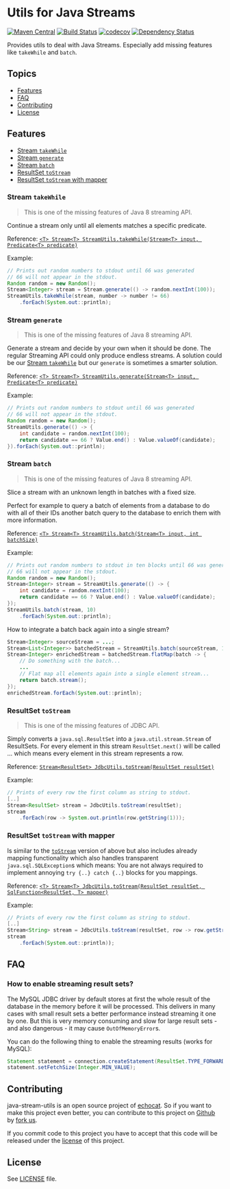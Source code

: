 # Utils for Java Streams

[![Maven Central](https://maven-badges.herokuapp.com/maven-central/org.echocat.java-stream-utils/java-stream-utils/badge.svg)](https://maven-badges.herokuapp.com/maven-central/org.echocat.java-stream-utils/java-stream-utils)
[![Build Status](https://travis-ci.org/echocat/java-stream-utils.svg?branch=master)](https://travis-ci.org/echocat/java-stream-utils)
[![codecov](https://codecov.io/gh/echocat/java-stream-utils/branch/master/graph/badge.svg)](https://codecov.io/gh/echocat/java-stream-utils)
[![Dependency Status](https://www.versioneye.com/user/projects/591dbce0db8883003d3fc6ee/badge.svg?style=flat-square)](https://www.versioneye.com/user/projects/591dbce0db8883003d3fc6ee)

Provides utils to deal with Java Streams. Especially add missing features like `takeWhile` and `batch`.

## Topics

* [Features](#features)
* [FAQ](#faq)
* [Contributing](#contributing)
* [License](#license)

## Features

* [Stream `takeWhile`](#stream-takewhile)
* [Stream `generate`](#stream-generate)
* [Stream `batch`](#stream-batch)
* [ResultSet `toStream`](#resultset-tostream)
* [ResultSet `toStream` with mapper](#resultset-tostream-with-mapper)

### Stream `takeWhile`

> This is one of the missing features of Java 8 streaming API.

Continue a stream only until all elements matches a specific predicate.

Reference: [`<T> Stream<T> StreamUtils.takeWhile(Stream<T> input, Predicate<T> predicate)`](/src/main/java/org/echocat/jsu/StreamUtils.java)

Example:
```java
// Prints out random numbers to stdout until 66 was generated
// 66 will not appear in the stdout.
Random random = new Random();
Stream<Integer> stream = Stream.generate(() -> random.nextInt(100));
StreamUtils.takeWhile(stream, number -> number != 66)
    .forEach(System.out::println);
```

### Stream `generate`

> This is one of the missing features of Java 8 streaming API.

Generate a stream and decide by your own when it should be done.
The regular Streaming API could only produce endless streams.
A solution could be our [Stream `takeWhile`](#stream-takewhile) but our `generate` is sometimes a smarter solution.

Reference: [`<T> Stream<T> StreamUtils.generate(Stream<T> input, Predicate<T> predicate)`](/src/main/java/org/echocat/jsu/StreamUtils.java)

Example:
```java
// Prints out random numbers to stdout until 66 was generated
// 66 will not appear in the stdout.
Random random = new Random();
StreamUtils.generate(() -> {
    int candidate = random.nextInt(100);
    return candidate == 66 ? Value.end() : Value.valueOf(candidate);
}).forEach(System.out::println);
```

### Stream `batch`

> This is one of the missing features of Java 8 streaming API.

Slice a stream with an unknown length in batches with a fixed size.

Perfect for example to query a batch of elements from a database to do with all of their IDs another
batch query to the database to enrich them with more information.

Reference: [`<T> Stream<T> StreamUtils.batch(Stream<T> input, int batchSize)`](/src/main/java/org/echocat/jsu/StreamUtils.java)

Example:
```java
// Prints out random numbers to stdout in ten blocks until 66 was generated
// 66 will not appear in the stdout.
Random random = new Random();
Stream<Integer> stream = StreamUtils.generate(() -> {
    int candidate = random.nextInt(100);
    return candidate == 66 ? Value.end() : Value.valueOf(candidate);
});
StreamUtils.batch(stream, 10)
    .forEach(System.out::println);
```

How to integrate a batch back again into a single stream?
```java
Stream<Integer> sourceStream = ...;
Stream<List<Integer>> batchedStream = StreamUtils.batch(sourceStream, 10);
Stream<Integer> enrichedStream = batchedStream.flatMap(batch -> {
    // Do something with the batch...
    ...
    // Flat map all elements again into a single element stream...
    return batch.stream(); 
});
enrichedStream.forEach(System.out::println);
```

### ResultSet `toStream`

> This is one of the missing features of JDBC API.

Simply converts a `java.sql.ResultSet` into a `java.util.stream.Stream` of ResultSets.
For every element in this stream `ResultSet.next()` will be called
... which means every element in this stream represents a row.

Reference: [`Stream<ResultSet> JdbcUtils.toStream(ResultSet resultSet)`](/src/main/java/org/echocat/jsu/JdbcUtils.java)

Example:
```java
// Prints of every row the first column as string to stdout.
[..]
Stream<ResultSet> stream = JdbcUtils.toStream(resultSet);
stream
    .forEach(row -> System.out.println(row.getString(1)));
```

### ResultSet `toStream` with mapper

Is similar to the [`toStream`](#resultset-tostream) version of above but also includes already mapping functionality
which also handles transparent `java.sql.SQLException`s which means: You are not always required
to implement annoying `try {..} catch {..}` blocks for you mappings.

Reference: [`<T> Stream<T> JdbcUtils.toStream(ResultSet resultSet, SqlFunction<ResultSet, T> mapper)`](/src/main/java/org/echocat/jsu/JdbcUtils.java)

Example:
```java
// Prints of every row the first column as string to stdout.
[..]
Stream<String> stream = JdbcUtils.toStream(resultSet, row -> row.getString(1));
stream
    .forEach(System.out::println));
```

## FAQ

### How to enable streaming result sets?

The MySQL JDBC driver by default stores at first the whole result of the database in the memory before
it will be processed. This delivers in many cases with small result sets a better performance instead
streaming it one by one. But this is very memory consuming and slow for large result sets - and also
dangerous - it may cause `OutOfMemoryError`s.

You can do the following thing to enable the streaming results (works for MySQL):
```java
Statement statement = connection.createStatement(ResultSet.TYPE_FORWARD_ONLY, ResultSet.CONCUR_READ_ONLY)
statement.setFetchSize(Integer.MIN_VALUE);  
```

## Contributing

java-stream-utils is an open source project of [echocat](https://echocat.org). So if you want to make this project even better, you can
contribute to this project on [Github](https://github.com/echocat/java-stream-utils) by
[fork us](https://github.com/echocat/java-stream-utils/fork).

If you commit code to this project you have to accept that this code will be released under the [license](#license) of this project.

## License

See [LICENSE](LICENSE) file.
